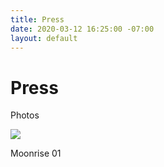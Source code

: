 ```yaml
---
title: Press
date: 2020-03-12 16:25:00 -07:00
layout: default
---
```


<h1 class="Display1 mb10">Press</h1>

<p class="Caption mb10">Photos</p>

<a href="/uploads/moonrise_01.jpg"><img class="mb3" style="max-width: 300px;" src="/uploads/moonrise_01.jpg"/></a>
<p class="mb10">Moonrise 01</p>
